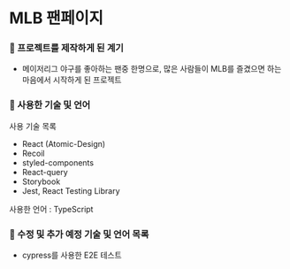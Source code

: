 # MLB 팬페이지

### 📌 프로젝트를 제작하게 된 계기

- 메이저리그 야구를 좋아하는 팬중 한명으로, 많은 사람들이 MLB를 즐겼으면 하는 마음에서 시작하게 된 프로젝트

### 📌 사용한 기술 및 언어

사용 기술 목록

- React (Atomic-Design)
- Recoil
- styled-components
- React-query
- Storybook
- Jest, React Testing Library

사용한 언어 : TypeScript

### 📌 수정 및 추가 예정 기술 및 언어 목록

- cypress를 사용한 E2E 테스트
